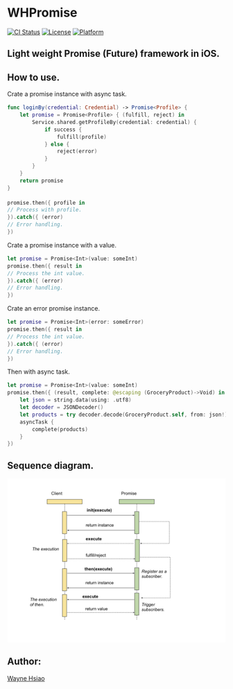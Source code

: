 # WHPromise
[![CI Status](https://travis-ci.org/chronicqazxc/WHPromise.svg?branch=master)](https://github.com/chronicqazxc/WHPromise)
[![License](https://img.shields.io/github/license/chronicqazxc/WHPromise)](https://github.com/chronicqazxc/WHPromise)
[![Platform](https://img.shields.io/badge/iOS-Carthage-blue)](https://github.com/chronicqazxc/WHPromise)

## Light weight Promise (Future) framework in iOS.

## How to use.
Crate a promise instance with async task.
```swift
func loginBy(credential: Credential) -> Promise<Profile> {
    let promise = Promise<Profile> { (fulfill, reject) in
        Service.shared.getProfileBy(credential: credential) {
            if success {
                fulfill(profile)
            } else {
                reject(error)
            }
        }
    }
    return promise
}

promise.then({ profile in
// Process with profile.
}).catch({ (error)
// Error handling.
})
```
Crate a promise instance with a value.
```swift
let promise = Promise<Int>(value: someInt)
promise.then({ result in
// Process the int value.
}).catch({ (error)
// Error handling.
})
```
Crate an error promise instance. 
```swift
let promise = Promise<Int>(error: someError)
promise.then({ result in
// Process the int value.
}).catch({ (error)
// Error handling.
})
```
Then with async task. 
```swift
let promise = Promise<Int>(value: someInt)
promise.then({ (result, complete: @escaping (GroceryProduct)->Void) in
    let json = string.data(using: .utf8)
    let decoder = JSONDecoder()
    let products = try decoder.decode(GroceryProduct.self, from: json!)
    asyncTask {
        complete(products)
    }
})
```

## Sequence diagram.
![sequence](./sequence.png)

## Author:
[Wayne Hsiao](mailto:chronicqazxc@gmail.com)
